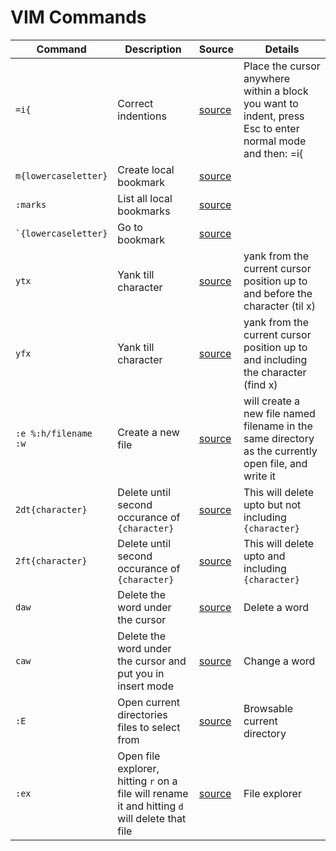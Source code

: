 # VIM Commands

|Command|Description|Source|Details|
|-------|-----------|------|-------|
|`=i{`|Correct indentions|[source](https://www.freecodecamp.org/news/learn-linux-vim-basic-features-19134461ab85/)|Place the cursor anywhere within a block you want to indent, press Esc to enter normal mode and then: =i{|
|`m{lowercaseletter}`|Create local bookmark|[source](https://www.freecodecamp.org/news/learn-linux-vim-basic-features-19134461ab85/)||
|`:marks`|List all local bookmarks|[source](https://www.freecodecamp.org/news/learn-linux-vim-basic-features-19134461ab85/)||
|`` `{lowercaseletter} ``| Go to bookmark|[source](https://www.freecodecamp.org/news/learn-linux-vim-basic-features-19134461ab85/)||
|`ytx`|Yank till character|[source](https://vim.fandom.com/wiki/Copy,_cut_and_paste)|yank from the current cursor position up to and before the character (til x)|
|`yfx`|Yank till character|[source](https://vim.fandom.com/wiki/Copy,_cut_and_paste)|yank from the current cursor position up to and including the character (find x)|
|`:e %:h/filename`<br />`:w`|Create a new file|[source](https://stackoverflow.com/a/13239757/2443849)|will create a new file named filename in the same directory as the currently open file, and write it|
|`2dt{character}`|Delete until second occurance of `{character}`|[source](https://askubuntu.com/a/64840)|This will delete upto but not including `{character}`|
|`2ft{character}`|Delete until second occurance of `{character}`|[source](https://askubuntu.com/a/64840)|This will delete upto and including `{character}`|
|`daw`|Delete the word under the cursor|[source](https://stackoverflow.com/a/835016/2443849)|Delete a word|
|`caw`|Delete the word under the cursor and put you in insert mode|[source](https://stackoverflow.com/a/835016/2443849)|Change a word|
|`:E`|Open current directories files to select from|[source](https://stackoverflow.com/questions/573039/shortcut-to-open-file-in-vim#comment3399452_574537)|Browsable current directory|
|`:ex`|Open file explorer, hitting `r` on a file will rename it and hitting `d` will delete that file|[source](https://stackoverflow.com/a/1205382/2443849)|File explorer|

